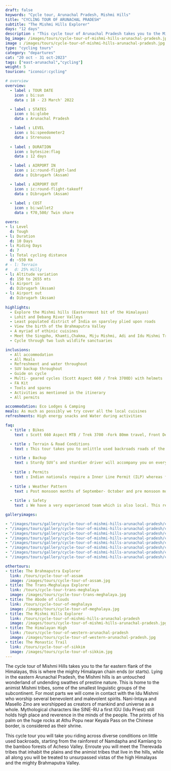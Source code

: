 ```yaml
---
draft: false
keywords: "Cycle tour, Arunachal Pradesh, Mishmi Hills"
title: "CYCLING TOUR OF ARUNACHAL PRADESH"
subtitle: "The Mishmi Hills Explorer"
days: "12 days"
description : "This cycle tour of Arunachal Pradesh takes you to the Mishmi Hills, easternmost flank of the Himalayan chain"
bg_image: /images/tours/cycle-tour-of-mishmi-hills-arunachal-pradesh.jpg
image : /images/tours/cycle-tour-of-mishmi-hills-arunachal-pradesh.jpg
type: "cycling tours"
category: "departures"
cat: "20 oct - 31 oct-2023"
tags: ["east-arunachal","cycling"]
weight: 5
touricon: "iconoir:cycling"

# overview
overview:
  - label : TOUR DATE
    icon : bi:sun
    data : 18 - 23 March' 2022

  - label : STATES
    icon : bi:globe
    data : Arunachal Pradesh 

  - label : LEVEL
    icon : bi:speedometer2
    data : Strenuous
    
  - label : DURATION
    icon : bytesize:flag
    data : 12 days

  - label : AIRPORT IN
    icon : ic:round-flight-land
    data : Dibrugarh (Assam)

  - label : AIRPORT OUT
    icon : ic:round-flight-takeoff
    data : Dibrugarh (Assam) 
  
  - label : COST
    icon : bi:wallet2
    data : ₹70,500/ Twin share

overs:
- l: Level 
  d: Tough 
- l: Duration
  d: 10 Days
- l: Riding Days
  d: 7
- l: Total cycling distance
  d: ~550 Km
# - l: Terrain
#   d: 25% Hilly 
- l: Altitude variation
  d: 150 to 2655 mts
- l: Airport in
  d: Dibrugarh (Assam)
- l: Airport out
  d: Dibrugarh (Assam)
    
highlights:
  - Explore the Mishmi hills (Easternmost bit of the Himalayas)
  - Lohit and Debang River Valleys
  - Least populated district of India on sparsley plied upon roads
  - View the birth of the Brahmaputra Valley
  - A myriad of ethinic cuisines
  - Meet the Singpho, Khamti,Chakma, Miju Mishmi, Adi and Idu Mishmi Tribe tribes
  - Cycle through two lush wildlife sanctuaries

inclusions:
  - All accommodation
  - All Meals
  - Refreshment and water throughout
  - SUV backup throughout
  - Guide on cycle
  - Multi- geared cycles (Scott Aspect 660 / Trek 3700D) with helmets
  - FA Kit
  - Tools and spares
  - Activities as mentioned in the itinerary
  - All permits

accommodation: Eco Lodges & Camping
meals: As much as possibly we try cover all the local cuisines
refreshments: High energy snacks and Water during activities

faq:
  - title : Bikes
    text : Scott 660 Aspect MTB / Trek 3700 -Fork 80mm travel, Front Derailleur Shimano FD-TX50 / 34.9mm, Rear Derailleur Shimano Tourney RD-TX35 21 Speed (Upgraded), Shifters Shimano ST-EF 41 L / 7R EZ-ire plus (Upgraded), Brakeset Tektro SCM-02 mech. Disc 160F/160Rmm Rotor, Front Tyre 6 26×2.1 / 30TPI, Rear Tyre 6 26×2.1 / 30TPI, Weight 13.6 kg / 29.98 lbs

  - title : Terrain & Road Conditions
    text : This tour takes you to onlittle used backroads roads of the eastern Himalayas and its surrounding plains, with a variety of road conditions. The road conditions change every year given the fickle nature of the mountains and its relationship with the monsoons. However for most part one would find well tarred roads with beautiful scenery all along. The route has multiple long climbs and equally long downhill sections

  - title : Backup
    text : Sturdy SUV’s and sturdier driver will accompany you on every trip. the condition of roads do not allow for larger vehicles, however do our best to provide you the best in comfort in relation to the routes that we ply on. These vehicles are along right from your airport pick up to your drop back to the airport.
    
  - title : Permits
    text : Indian nationals require a Inner Line Permit (ILP) whereas foreign nationals require Restricted Area Permits (RAP), both of which have a certain fees applicable.
  
  - title : Weather Pattern
    text : Post monsoon months of September- October and pre monsoon months of March-April are very pleasant with blue skies and a fair days. Peak winters are from November to February with the mercury coming down below 0 C.
    
  - title : Safety
    text : We have a very experienced team which is also local. This reflects in the overall safety of our tours. Rest assured your guides know where extra attention is required and when. All our routes are well known to us, we know where the nearest medical facilities are, we know whom to contact if in case of an emergency, we know all the alternate routes in case of road blockages. We have CASEVAC protocols in place to streamline the process in case of emergencies. You can rest easy knowing that in the outdoors in general and this region in particular you are in safe hands with us.  

galleryimages:

- "/images/tours/gallery/cycle-tour-of-mishmi-hills-arunachal-pradesh/cycle-tour-of-mishmi-hills-arunachal-pradesh1.jpg"
- "/images/tours/gallery/cycle-tour-of-mishmi-hills-arunachal-pradesh/cycle-tour-of-mishmi-hills-arunachal-pradesh2.jpg"
- "/images/tours/gallery/cycle-tour-of-mishmi-hills-arunachal-pradesh/cycle-tour-of-mishmi-hills-arunachal-pradesh3.jpg"
- "/images/tours/gallery/cycle-tour-of-mishmi-hills-arunachal-pradesh/cycle-tour-of-mishmi-hills-arunachal-pradesh4.jpg"
- "/images/tours/gallery/cycle-tour-of-mishmi-hills-arunachal-pradesh/cycle-tour-of-mishmi-hills-arunachal-pradesh5.jpg"
- "/images/tours/gallery/cycle-tour-of-mishmi-hills-arunachal-pradesh/cycle-tour-of-mishmi-hills-arunachal-pradesh6.jpg"
- "/images/tours/gallery/cycle-tour-of-mishmi-hills-arunachal-pradesh/cycle-tour-of-mishmi-hills-arunachal-pradesh7.jpg"
- "/images/tours/gallery/cycle-tour-of-mishmi-hills-arunachal-pradesh/cycle-tour-of-mishmi-hills-arunachal-pradesh8.jpg"

othertours:
- title: The Brahmaputra Explorer 
  link: /tours/cycle-tour-of-assam
  image: /images/tours/cycle-tour-of-assam.jpg
- title: The Trans-Meghalaya Explorer
  link: /tours/cycle-tour-trans-meghalaya
  image: /images/tours/cycle-tour-trans-meghalaya.jpg
- title: The Abode of clouds 
  link: /tours/cycle-tour-of-meghalaya
  image: /images/tours/cycle-tour-of-meghalaya.jpg
- title: The Mishmi Hills Explorer 
  link: /tours/cycle-tour-of-mishmi-hills-arunachal-pradesh
  image: /images/tours/cycle-tour-of-mishmi-hills-arunachal-pradesh.jpg
- title: The Himalayan High
  link: /tours/cycle-tour-of-western-arunachal-pradesh
  image: /images/tours/cycle-tour-of-western-arunachal-pradesh.jpg 
- title: The Monastic Trail
  link: /tours/cycle-tour-of-sikkim
  image: /images/tours/cycle-tour-of-sikkim.jpg
---
```



The cycle tour of Mishmi Hills takes you to the far eastern flank of the Himalayas, this is where the mighty Himalayan chain ends (or starts). Lying in the eastern Arunachal Pradesh, the Mishmi hills is an untouched wonderland of undending swathes of prestine nature. This is home to the animist Mishmi tribes, some of the smallest linguistic groups of the subcontinent. For most parts we will come in contact with the Idu Mishmi who worship several benevolent and malevolent spirits. Nani-Intaya and Masello Zino are worshipped as creators of mankind and universe as a whole. Mythological characters like SINE-RU a first IGU (Idu Priest) still holds high place and reverence in the minds of the people. The prints of his palm on the huge rocks at Athu Popu near Keyala Pass on the Chinese border, is considered as their shrine. 

This cycle tour you will take you riding across diverse conditions on little used backroads, starting from the rainforest of Namdapha and Kamlang to the bamboo forests of Acheso Valley. Enroute you will meet the Therevada tribes that inhabit the plains and the animist tribes that live in the hills, while all along you will be treated to unsurpassed vistas of the high Himalayas and the mighty Brahmaputra Valley.